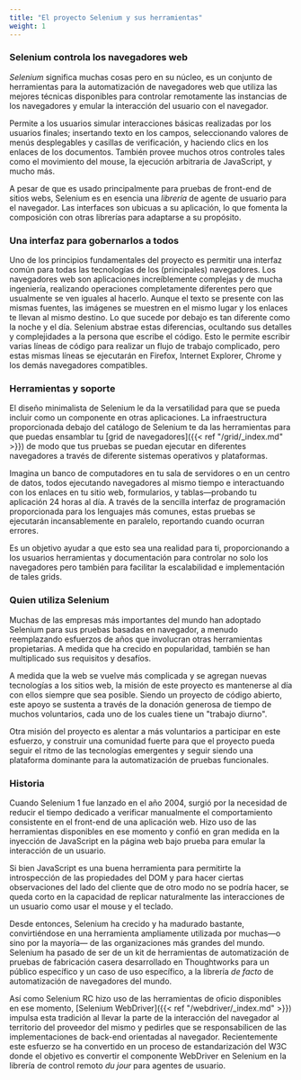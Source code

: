 ```yaml
---
title: "El proyecto Selenium y sus herramientas"
weight: 1
---
```


### Selenium controla los navegadores web

_Selenium_ significa muchas cosas pero en su núcleo, es un conjunto
de herramientas para la automatización de navegadores web que utiliza
las mejores técnicas disponibles para controlar remotamente las
instancias de los navegadores y emular la interacción del usuario con
el navegador.

Permite a los usuarios simular interacciones básicas realizadas por
los usuarios finales; insertando texto en los campos, seleccionando
valores de menús desplegables y casillas de verificación, y haciendo
clics en los enlaces de los documentos. También provee muchos otros
controles tales como el movimiento del mouse, la ejecución arbitraria
de JavaScript, y mucho más.

A pesar de que es usado principalmente para pruebas de front-end de
sitios webs, Selenium es en esencia una _librería_ de agente de
usuario para el navegador. Las interfaces son ubicuas a su
aplicación, lo que fomenta la composición con otras librerías para
adaptarse a su propósito.


### Una interfaz para gobernarlos a todos

Uno de los principios fundamentales del proyecto es permitir una
interfaz común para todas las tecnologías de los (principales)
navegadores. Los navegadores web son aplicaciones increíblemente
complejas y de mucha ingeniería, realizando operaciones completamente
diferentes pero que usualmente se ven iguales al hacerlo. Aunque el
texto se presente con las mismas fuentes, las imágenes se muestren en
el mismo lugar y los enlaces te llevan al mismo destino. Lo que
sucede por debajo es tan diferente como la noche y el día. Selenium
abstrae estas diferencias, ocultando sus detalles y complejidades a
la persona que escribe el código. Esto le permite escribir varias
líneas de código para realizar un flujo de trabajo complicado, pero
estas mismas líneas se ejecutarán en Firefox, Internet Explorer,
Chrome y los demás navegadores compatibles.


### Herramientas y soporte

El diseño minimalista de Selenium le da la versatilidad para que se
pueda incluir como un componente en otras aplicaciones. La
infraestructura proporcionada debajo del catálogo de Selenium te da
las herramientas para que puedas ensamblar tu [grid de
navegadores]({{< ref "/grid/_index.md" >}}) de modo que tus pruebas
se puedan ejecutar en diferentes navegadores a través de diferente
sistemas operativos y plataformas.

Imagina un banco de computadores en tu sala de servidores o en un
centro de datos, todos ejecutando navegadores al mismo tiempo e
interactuando con los enlaces en tu sitio web, formularios, y
tablas&mdash;probando tu aplicación 24 horas al día. A través de la
sencilla interfaz de programación proporcionada para los lenguajes
más comunes, estas pruebas se ejecutarán incansablemente en paralelo,
reportando cuando ocurran errores.

Es un objetivo ayudar a que esto sea una realidad para ti,
proporcionando a los usuarios herramientas y documentación para
controlar no solo los navegadores pero también para facilitar la
escalabilidad e implementación de tales grids.


### Quien utiliza Selenium

Muchas de las empresas más importantes del mundo han adoptado
Selenium para sus pruebas basadas en navegador, a menudo reemplazando
esfuerzos de años que involucran otras herramientas propietarias. A
medida que ha crecido en popularidad, también se han multiplicado sus
requisitos y desafíos.

A medida que la web se vuelve más complicada y se agregan nuevas
tecnologías a los sitios web, la misión de este proyecto es
mantenerse al día con ellos siempre que sea posible. Siendo un
proyecto de código abierto, este apoyo se sustenta a través de la
donación generosa de tiempo de muchos voluntarios, cada uno de los
cuales tiene un "trabajo diurno".

Otra misión del proyecto es alentar a más voluntarios a participar en
este esfuerzo, y construir una comunidad fuerte para que el proyecto
pueda seguir el ritmo de las tecnologías emergentes y seguir siendo
una plataforma dominante para la automatización de pruebas
funcionales.


### Historia

Cuando Selenium 1 fue lanzado en el año 2004, surgió por la necesidad
de reducir el tiempo dedicado a verificar manualmente el
comportamiento consistente en el front-end de una aplicación web.
Hizo uso de las herramientas disponibles en ese momento y confió en
gran medida en la inyección de JavaScript en la página web bajo
prueba para emular la interacción de un usuario.

Si bien JavaScript es una buena herramienta para permitirte la
introspección de las propiedades del DOM y para hacer ciertas
observaciones del lado del cliente que de otro modo no se podría
hacer, se queda corto en la capacidad de replicar naturalmente las
interacciones de un usuario como usar el mouse y el teclado.

Desde entonces, Selenium ha crecido y ha madurado bastante,
convirtiéndose en una herramienta ampliamente utilizada por
muchas&mdash;o sino por la mayoría&mdash; de las organizaciones más
grandes del mundo. Selenium ha pasado de ser de un kit de
herramientas de automatización de pruebas de fabricación casera
desarrollado en Thoughtworks para un público específico y un caso de
uso específico, a la librería _de facto_ de automatización de
navegadores del mundo.

Así como Selenium RC hizo uso de las herramientas de oficio
disponibles en ese momento, [Selenium WebDriver]({{< ref
"/webdriver/_index.md" >}}) impulsa esta tradición al llevar la parte
de la interacción del navegador al territorio del proveedor del mismo
y pedirles que se responsabilicen de las implementaciones de back-end
orientadas al navegador. Recientemente este esfuerzo se ha convertido
en un proceso de estandarización del W3C donde el objetivo es
convertir el componente WebDriver en Selenium en la librería de
control remoto _du jour_ para agentes de usuario.